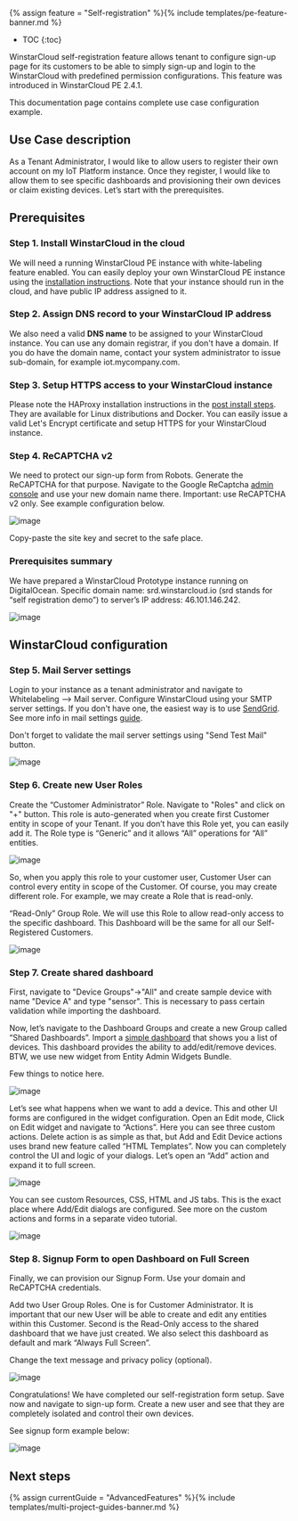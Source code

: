 {% assign feature = "Self-registration" %}{% include templates/pe-feature-banner.md %}

* TOC
{:toc}

WinstarCloud self-registration feature allows tenant to configure sign-up page for its customers to be able to simply sign-up and login to the WinstarCloud with predefined permission configurations.
This feature was introduced in WinstarCloud PE 2.4.1. 

This documentation page contains complete use case configuration example. 

## Use Case description

As a Tenant Administrator, I would like to allow users to register their own account on my IoT Platform instance. 
Once they register, I would like to allow them to see specific dashboards 
and provisioning their own devices or claim existing devices. 
Let’s start with the prerequisites.

## Prerequisites

### Step 1. Install WinstarCloud in the cloud 

We will need a running WinstarCloud PE instance with white-labeling feature enabled. 
You can easily deploy your own WinstarCloud PE instance using the [installation instructions](/docs/user-guide/install/pe/installation-options/). 
Note that your instance should run in the cloud, and have public IP address assigned to it.

### Step 2. Assign DNS record to your WinstarCloud IP address

We also need a valid **DNS name** to be assigned to your WinstarCloud instance.
You can use any domain registrar, if you don't have a domain.
If you do have the domain name, contact your system administrator to issue sub-domain, for example iot.mycompany.com. 

### Step 3. Setup HTTPS access to your WinstarCloud instance

Please note the HAProxy installation instructions in the [post install steps](/docs/user-guide/install/pe/ubuntu/#post-installation-steps). 
They are available for Linux distributions and Docker. You can easily issue a valid Let's Encrypt certificate and setup HTTPS for your WinstarCloud instance.

### Step 4. ReCAPTCHA v2

We need to protect our sign-up form from Robots. 
Generate the ReCAPTCHA for that purpose. Navigate to the Google ReCaptcha [admin console](https://www.google.com/recaptcha/intro/v3.html) and use your new domain name there.
Important: use ReCAPTCHA v2 only. See example configuration below.

![image](/images/user-guide/self-registration/reCAPTCHA.png)

Copy-paste the site key and secret to the safe place.

### Prerequisites summary

We have prepared a WinstarCloud Prototype instance running on DigitalOcean. 
Specific domain name: srd.winstarcloud.io (srd stands for “self registration demo”) to server’s IP address: 46.101.146.242.

![image](/images/user-guide/self-registration/digitalocean.png)

## WinstarCloud configuration

### Step 5. Mail Server settings

Login to your instance as a tenant administrator and navigate to Whitelabeling —> Mail server.
Configure WinstarCloud using your SMTP server settings. If you don't have one, the easiest way is to use [SendGrid](https://sendgrid.com/).
See more info in mail settings [guide](/docs/pe/user-guide/ui/mail-settings/).

Don't forget to validate the mail server settings using "Send Test Mail" button.

![image](/images/user-guide/self-registration/mailserver.png)

### Step 6. Create new User Roles

Create the “Customer Administrator” Role. Navigate to "Roles" and click on "+" button.
This role is auto-generated when you create first Customer entity in scope of your Tenant. 
If you don’t have this Role yet, you can easily add it. 
The Role type is “Generic” and it allows “All” operations for “All” entities.

![image](/images/user-guide/self-registration/customer-admin-role.png)

So, when you apply this role to your customer user, Customer User can control every entity in scope of the Customer. 
Of course, you may create different role. For example, we may create a Role that is read-only.

“Read-Only” Group Role. We will use this Role to allow read-only access to the specific dashboard. 
This Dashboard will be the same for all our Self-Registered Customers.

![image](/images/user-guide/self-registration/read-only-role.png)

### Step 7. Create shared dashboard

First, navigate to "Device Groups"->"All" and create sample device with name "Device A" and type "sensor". 
This is necessary to pass certain validation while importing the dashboard. 

Now, let’s navigate to the Dashboard Groups and create a new Group called “Shared Dashboards”.
Import a [simple dashboard](/docs/user-guide/resources/my_smart_devices_dashboard.json) that shows you a list of devices. 
This dashboard provides the ability to add/edit/remove devices. 
BTW, we use new widget from Entity Admin Widgets Bundle.

Few things to notice here. 

![image](/images/user-guide/self-registration/dashboard.gif)

Let’s see what happens when we want to add a device. 
This and other UI forms are configured in the widget configuration. 
Open an Edit mode, Click on Edit widget and navigate to “Actions”.
Here you can see three custom actions. 
Delete action is as simple as that, but Add and Edit Device actions uses brand new feature called “HTML Templates”. 
Now you can completely control the UI and logic of your dialogs. 
Let’s open an “Add” action and expand it to full screen.

![image](/images/user-guide/self-registration/dashboard-config.png)
 
You can see custom Resources, CSS, HTML and JS tabs. 
This is the exact place where Add/Edit dialogs are configured.
See more on the custom actions and forms in a separate video tutorial.

![image](/images/user-guide/self-registration/action-config.png)

### Step 8. Signup Form to open Dashboard on Full Screen 

Finally, we can provision our Signup Form. 
Use your domain and ReCAPTCHA credentials.  

Add two User Group Roles. 
One is for Customer Administrator. It is important that our new User will be able to create and edit any entities within this Customer.
Second is the Read-Only access to the shared dashboard that we have just created. We also select this dashboard as default and mark “Always Full Screen”.

Change the text message and privacy policy (optional).

![image](/images/user-guide/self-registration/signup-form-config.png)

Congratulations! We have completed our self-registration form setup. Save now and navigate to sign-up form. 
Create a new user and see that they are completely isolated and control their own devices.

See signup form example below:

![image](/images/user-guide/self-registration/signup-form.png)


## Next steps

{% assign currentGuide = "AdvancedFeatures" %}{% include templates/multi-project-guides-banner.md %}
